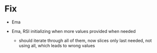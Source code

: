 # Fix

- Ema

- Ema, RSI initializing when more values provided when needed
  - should iterate through all of them, now slices only last needed, not using all, which leads to wrong values